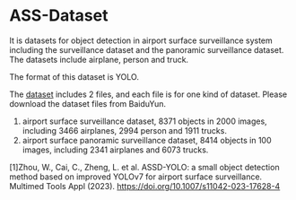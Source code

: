 # ASS-Dataset

It is datasets for object detection in airport surface surveillance system including the surveillance dataset and the panoramic surveillance dataset. The datasets include airplane, person and truck.

The format of this dataset is YOLO.

The [dataset](https://pan.baidu.com/s/1gV2P-9XTO9fycKQKW2u2XQ) includes 2 files, and each file is for one kind of dataset. Please download the dataset files from BaiduYun.
 1. airport surface surveillance dataset, 8371 objects in 2000 images, including 3466 airplanes, 2994 person and 1911 trucks.
 2. airport surface panoramic surveillance dataset, 8414 objects in 100 images, including 2341 airplanes and 6073 trucks.

[1]Zhou, W., Cai, C., Zheng, L. et al. ASSD-YOLO: a small object detection method based on improved YOLOv7 for airport surface surveillance. Multimed Tools Appl (2023). https://doi.org/10.1007/s11042-023-17628-4





